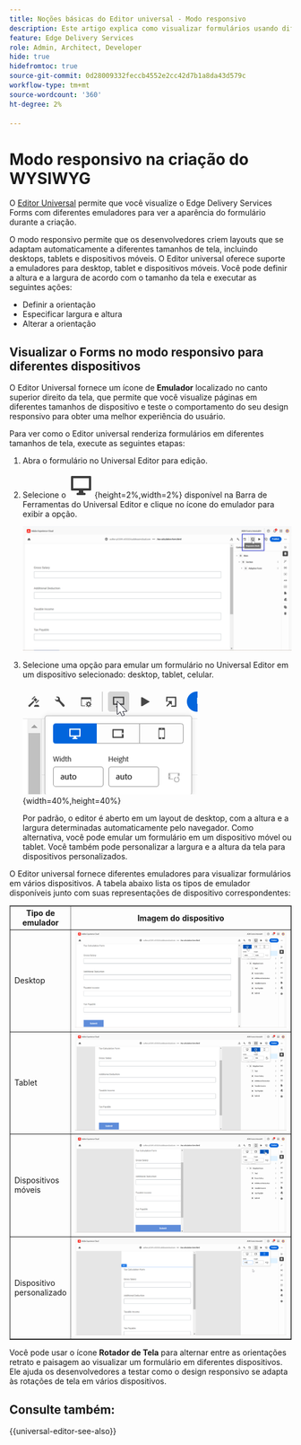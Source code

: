 ```yaml
---
title: Noções básicas do Editor universal - Modo responsivo
description: Este artigo explica como visualizar formulários usando diferentes emuladores no Editor universal para visualizar sua aparência durante a criação.
feature: Edge Delivery Services
role: Admin, Architect, Developer
hide: true
hidefromtoc: true
source-git-commit: 0d28009332feccb4552e2cc42d7b1a8da43d579c
workflow-type: tm+mt
source-wordcount: '360'
ht-degree: 2%

---
```


# Modo responsivo na criação do WYSIWYG

O [Editor Universal](/help/edge/docs/forms/universal-editor/overview-universal-editor-for-edge-delivery-services-for-forms.md) permite que você visualize o Edge Delivery Services Forms com diferentes emuladores para ver a aparência do formulário durante a criação.

O modo responsivo permite que os desenvolvedores criem layouts que se adaptam automaticamente a diferentes tamanhos de tela, incluindo desktops, tablets e dispositivos móveis. O Editor universal oferece suporte a emuladores para desktop, tablet e dispositivos móveis. Você pode definir a altura e a largura de acordo com o tamanho da tela e executar as seguintes ações:

* Definir a orientação
* Especificar largura e altura
* Alterar a orientação

## Visualizar o Forms no modo responsivo para diferentes dispositivos

O Editor Universal fornece um ícone de **Emulador** localizado no canto superior direito da tela, que permite que você visualize páginas em diferentes tamanhos de dispositivo e teste o comportamento do seu design responsivo para obter uma melhor experiência do usuário.

Para ver como o Editor universal renderiza formulários em diferentes tamanhos de tela, execute as seguintes etapas:

1. Abra o formulário no Universal Editor para edição.
1. Selecione o ![Ícone do emulador](/help/edge/docs/forms/universal-editor/assets/emulator.png){height=2%,width=2%} disponível na Barra de Ferramentas do Universal Editor e clique no ícone do emulador para exibir a opção.

   ![Modo responsivo](/help/edge/docs/forms/universal-editor/assets/universal-editor-emulator.png)

1. Selecione uma opção para emular um formulário no Universal Editor em um dispositivo selecionado: desktop, tablet, celular.

   ![Modo responsivo](/help/edge/docs/forms/universal-editor/assets/ue-responsivemode.png){width=40%,height=40%}

   Por padrão, o editor é aberto em um layout de desktop, com a altura e a largura determinadas automaticamente pelo navegador. Como alternativa, você pode emular um formulário em um dispositivo móvel ou tablet. Você também pode personalizar a largura e a altura da tela para dispositivos personalizados.

O Editor universal fornece diferentes emuladores para visualizar formulários em vários dispositivos. A tabela abaixo lista os tipos de emulador disponíveis junto com suas representações de dispositivo correspondentes:

<table border="1" style="text-align:" left; border-collapse: collapse;">
    <tr>
        <th style="width: 20%">Tipo de emulador</th>
        <th style="width: 80%">Imagem do dispositivo</th>
    </tr>
    <tr>
        <td style="width: 20%">Desktop</td>
        <td style="width: 80%"><img src="/help/edge/docs/forms/universal-editor/assets/universal-editor-desktop.png" alt="Emulador de desktop" style="width: auto; height: auto"></td>
    </tr>
    <tr>
        <td style="width: 20%">Tablet</td>
        <td style="width: 80%"><img src="/help/edge/docs/forms/universal-editor/assets/universal-editor-tab.png" alt="Emulador de tablet" style="width: auto; height: auto"></td>
    </tr>
    <tr>
        <td style="width: 20%">Dispositivos móveis</td>
        <td style="width: 80%"><img src="/help/edge/docs/forms/universal-editor/assets/universal-editor-mobile.png" alt="Emulador móvel" style="width: auto; height: auto"></td>
    </tr>
    <tr>
        <td style="width: 20%">Dispositivo personalizado</td>
        <td style="width: 80%"><img src="/help/edge/docs/forms/universal-editor/assets/universal-editor-custom.png" alt="Emulador de dispositivo personalizado" style="width: auto; height: auto"></td>
    </tr>
</table>

Você pode usar o ícone **Rotador de Tela** para alternar entre as orientações retrato e paisagem ao visualizar um formulário em diferentes dispositivos. Ele ajuda os desenvolvedores a testar como o design responsivo se adapta às rotações de tela em vários dispositivos.

## Consulte também:

{{universal-editor-see-also}}
